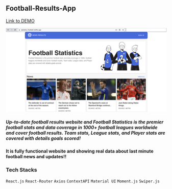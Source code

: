 ## Football-Results-App

[Link to DEMO](https://statistics-football.netlify.app/)

![Screenshot](Football-Statistics.png)

##### Up-to-date football results website and Football Statistics is the premier football stats and data coverage in 1000+ football leagues worldwide and cover football results. Team stats, League stats, and Player stats are covered with details goals scored!
#### It is fully functional website and showing real data about last minute football news and updates!!

### Tech Stacks
`React.js` `React-Router` `Axios` `ContextAPI` `Material UI` `Moment.js` `Swiper.js`
